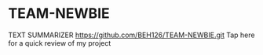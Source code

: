 # TEAM-NEWBIE
TEXT SUMMARIZER
https://github.com/BEH126/TEAM-NEWBIE.git Tap here for a quick review of my project
